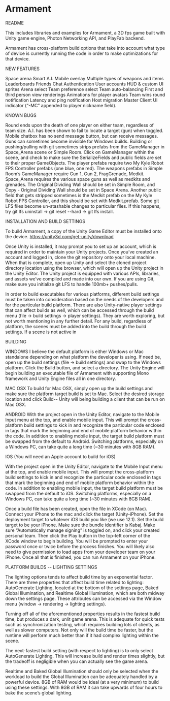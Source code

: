 # Armament

README

This includes libraries and examples for Armament, a 3D fps game built with Unity game engine, Photon Networking API, and PlayFab backend.
 
Armament has cross-platform build options that take into account what type of device is currently running the code in order to make optimizations for that device. 

NEW FEATURES 

Space arena 
    Smart A.I. 
    Mobile overlay
    Multiple types of weapons and items
    Leaderboards
    Friends
    Chat
    Authentication
    User accounts
    HUD & custom UI sprites
Arena select
Team preference select 
Team auto-balancing
First and third person view renderings
Animations for player avatars
Team wins round notification
Latency and ping notification
Host migration
Master Client UI indicator (“-MC” appended to player nickname field).



KNOWN BUGS
    
Round ends upon the death of one player on either team, regardless of team size.
    A.I. has been shown to fail to locate a target (gun) when toggled.
    Mobile chatbox has no send message button, but can receive messages.
    Guns can sometimes become invisible for Windows builds.
Building or pushing/pulling with git sometimes strips prefabs from the GameManager in Space_Arena scene or Simple Room. Click on GameManager within the scene, and check to make sure the SerializeFields and public fields are set to their proper GameObjects. The player prefabs require two My Kyle Robot FPS Controller prefabs (one blue, one red). The weapons prefabs in Simple Room’s GameManager require Gun 1, Gun 2, FragGrenade, Medkit. Space_Arena requires the various space guns as well as medkits and grenades. The Original Dividing Wall should be set in Simple Room, and Copy - Original Dividing Wall should be set in Space Arena. Another public field that gets stripped sometimes is the Medkit prefab on the My Kyle Robot FPS Controller, and this should be set with Medkit.prefab. 
Some git LFS files become un-stashable changes to particular files. If this happens, try git lfs uninstall -> git reset --hard -> git lfs install.

INSTALLATION AND BUILD SETTINGS

To build Armament, a copy of the Unity Game Editor must be installed onto the device. 
https://unity3d.com/get-unity/download

Once Unity is installed, it may prompt you to set up an account, which is required in order to maintain your Unity projects. Once you’ve created an account and logged in, clone the git repository onto your local machine. When that is complete, open up Unity and select the cloned project directory location using the browser, which will open up the Unity project in the Unity Editor. The Unity project is equipped with various APIs, libraries, and assets we’ve compiled and made into our own. If you are using Git, make sure you initialize git LFS to handle 100mb+ pushes/pulls.

In order to build executables for various platforms, different build settings must be taken into consideration based on the needs of the developers and for the particular build platform. There are also Unity-native player settings that can affect builds as well, which can be accessed through the build menu (file -> build settings -> player settings). They are worth exploring, but not worth mentioning in any further detail. For any build, regardless of platform, the scenes must be added into the build through the build settings. If a scene is not active in 

BUILDING

WINDOWS
I believe the default platform is either Windows or Mac standalone depending on what platform the developer is using. If need be, open up the build settings (file -> build settings) and swap to the Windows platform. Click the Build button, and select a directory. The Unity Engine will begin building an executable file of Armament with supporting Mono framework and Unity Engine files all in one directory. 

MAC OSX
To build for Mac OSX, simply open up the build settings and make sure the platform target build is set to Mac. Select the desired storage location and click Build-- Unity will being building a client that can be run on Mac OSX. 

ANDROID
With the project open in the Unity Editor, navigate to the Mobile Input menu at the top, and enable mobile input. This will prompt the cross-platform build settings to kick in and recognize the particular code enclosed in tags that mark the beginning and end of mobile platform behavior within the code. In addition to enabling mobile input, the target build platform must be swapped from the default to Android. Switching platforms, especially on a Windows PC, can take quite a long time (~30 minutes with 8GB RAM). 


IOS
(You will need an Apple account to build for iOS)

With the project open in the Unity Editor, navigate to the Mobile Input menu at the top, and enable mobile input. This will prompt the cross-platform build settings to kick in and recognize the particular code enclosed in tags that mark the beginning and end of mobile platform behavior within the code. In addition to enabling mobile input, the target build platform must be swapped from the default to iOS. Switching platforms, especially on a Windows PC, can take quite a long time (~30 minutes with 8GB RAM).

Once a build file has been created, open the file in XCode (on Mac). Connect your iPhone to the mac and click the target (Unity-iPhone). Set the deployment target to whatever iOS build you like (we use 12.1). Set the build target to be your iPhone. Make sure the bundle identifier is Kabaj. Make sure “Automatically manage signing” is toggled on, and click your created personal team. Then click the Play button in the top-left corner of the XCode window to begin building. You will be prompted to enter your password once or twice before the process finishes. You will likely also need to give permission to load apps from your developer team on your iPhone. Once all that is finished, you can run Armament on your iPhone.

PLATFORM BUILDS -- LIGHTING SETTINGS

The lighting options tends to affect build time by an exponential factor. There are three properties that affect build time related to lighting: AutoGenerate Lighting, located at the bottom of the settings page, Baked Global Illumination, and Realtime Global Illumination, which are both midway down the settings page. These attributes can be accessed via the Window menu (window -> rendering -> lighting settings). 

Turning off all of the aforementioned properties results in the fastest build time, but produces a dark, unlit game arena. This is adequate for quick tests such as synchronization testing, which requires building lots of clients, as well as slower computers. Not only will the build time be faster, but the runtime will perform much better than if it had complex lighting within the scene.

The next-fastest build setting (with respect to lighting) is to only select AutoGenerate Lighting. This will increase build and render times slightly, but the tradeoff is negligible when you can actually see the game arena. 

Realtime and Baked Global Illumination should only be selected when the workload to build the Global Illumination can be adequately handled by a powerful device. 8GB of RAM would be ideal (at a very minimum) to build using these settings. With 8GB of RAM it can take upwards of four hours to bake the scene’s global lighting. 
